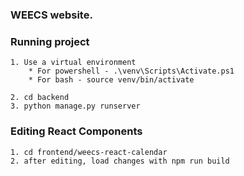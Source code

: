### WEECS website.

### Running project
    1. Use a virtual environment 
        * For powershell - .\venv\Scripts\Activate.ps1
        * For bash - source venv/bin/activate

    2. cd backend
    3. python manage.py runserver

### Editing React Components

    1. cd frontend/weecs-react-calendar
    2. after editing, load changes with npm run build

    
    